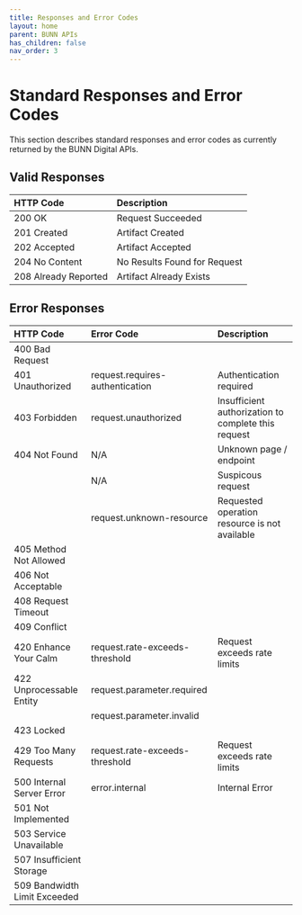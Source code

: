 ```yaml
---
title: Responses and Error Codes
layout: home
parent: BUNN APIs
has_children: false
nav_order: 3
---
```


# Standard Responses and Error Codes

This section describes standard responses and error codes as currently returned by the BUNN Digital APIs.

## Valid Responses

| HTTP Code                    | Description                  |
| :--------------------------- | :--------------------------- |
| 200 OK                       | Request Succeeded            |
| 201 Created                  | Artifact Created             |
| 202 Accepted                 | Artifact Accepted            |
| 204 No Content               | No Results Found for Request |
| 208 Already Reported         | Artifact Already Exists      |


## Error Responses

| HTTP Code                    | Error Code                      | Description                                         |
| :--------------------------- | :------------------------------ | :-------------------------------------------------- |
| 400 Bad Request              |                                 |                                                     |
| 401 Unauthorized             | request.requires-authentication | Authentication required                             |
| 403 Forbidden                | request.unauthorized            | Insufficient authorization to complete this request |
| 404 Not Found                | N/A                             | Unknown page / endpoint                             |
|                              | N/A                             | Suspicous request                                   |
|                              | request.unknown-resource        | Requested operation resource is not available       |
| 405 Method Not Allowed       |                                 |                                                     |
| 406 Not Acceptable           |                                 |                                                     |
| 408 Request Timeout          |                                 |                                                     |
| 409 Conflict                 |                                 |                                                     |
| 420 Enhance Your Calm        | request.rate-exceeds-threshold  | Request exceeds rate limits                         |
| 422 Unprocessable Entity     | request.parameter.required      |                                                     |
|                              | request.parameter.invalid       |                                                     |
| 423 Locked                   |                                 |                                                     |
| 429 Too Many Requests        | request.rate-exceeds-threshold  | Request exceeds rate limits                         |
| 500 Internal Server Error    | error.internal                  | Internal Error                                      |
| 501 Not Implemented          |                                 |                                                     |
| 503 Service Unavailable      |                                 |                                                     |
| 507 Insufficient Storage     |                                 |                                                     |
| 509 Bandwidth Limit Exceeded |                                 |                                                     |
